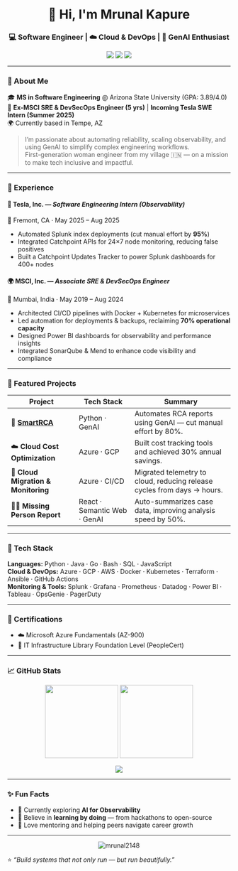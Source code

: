 <!-- Profile Header -->
<h1 align="center">👋 Hi, I'm Mrunal Kapure</h1>
<h3 align="center">💻 Software Engineer | ☁️ Cloud & DevOps | 🤖 GenAI Enthusiast</h3>

<p align="center">
  <a href="mailto:mrunal2148@gmail.com"><img src="https://img.shields.io/badge/Email-mrunal2148%40gmail.com-red?style=for-the-badge&logo=gmail"></a>
  <a href="https://www.linkedin.com/in/mrunal-kapure"><img src="https://img.shields.io/badge/LinkedIn-Mrunal%20Kapure-blue?style=for-the-badge&logo=linkedin"></a>
  <a href="https://github.com/mrunal2148"><img src="https://img.shields.io/badge/GitHub-mrunal2148-black?style=for-the-badge&logo=github"></a>
</p>

---

### 🌟 About Me  
🎓 **MS in Software Engineering** @ Arizona State University (GPA: 3.89/4.0)  
💼 **Ex-MSCI SRE & DevSecOps Engineer (5 yrs)** | **Incoming Tesla SWE Intern (Summer 2025)**  
🌍 Currently based in Tempe, AZ  

> I’m passionate about automating reliability, scaling observability, and using GenAI to simplify complex engineering workflows.  
> First-generation woman engineer from my village 🇮🇳 — on a mission to make tech inclusive and impactful.

---

### 💼 Experience  

#### 🚗 **Tesla, Inc.** — *Software Engineering Intern (Observability)*  
📍 Fremont, CA · May 2025 – Aug 2025  
- Automated Splunk index deployments (cut manual effort by **95%**)  
- Integrated Catchpoint APIs for 24×7 node monitoring, reducing false positives  
- Built a Catchpoint Updates Tracker to power Splunk dashboards for 400+ nodes  

#### 🌍 **MSCI, Inc.** — *Associate SRE & DevSecOps Engineer*  
📍 Mumbai, India · May 2019 – Aug 2024  
- Architected CI/CD pipelines with Docker + Kubernetes for microservices  
- Led automation for deployments & backups, reclaiming **70% operational capacity**  
- Designed Power BI dashboards for observability and performance insights  
- Integrated SonarQube & Mend to enhance code visibility and compliance  

---

### 🚀 Featured Projects  

| Project | Tech Stack | Summary |
|----------|-------------|----------|
| 🧩 [**SmartRCA**](https://github.com/mrunalkapure/smartrca) | Python · GenAI | Automates RCA reports using GenAI — cut manual effort by 80%. |
| ☁️ **Cloud Cost Optimization** | Azure · GCP | Built cost tracking tools and achieved 30% annual savings. |
| 🔄 **Cloud Migration & Monitoring** | Azure · CI/CD | Migrated telemetry to cloud, reducing release cycles from days → hours. |
| 🕵️‍♀️ **Missing Person Report** | React · Semantic Web · GenAI | Auto-summarizes case data, improving analysis speed by 50%. |

---

### 🧰 Tech Stack  
**Languages:** Python · Java · Go · Bash · SQL · JavaScript  
**Cloud & DevOps:** Azure · GCP · AWS · Docker · Kubernetes · Terraform · Ansible · GitHub Actions  
**Monitoring & Tools:** Splunk · Grafana · Prometheus · Datadog · Power BI · Tableau · OpsGenie · PagerDuty  

---

### 🏅 Certifications  
- ☁️ Microsoft Azure Fundamentals (AZ-900)  
- 📘 IT Infrastructure Library Foundation Level (PeopleCert)  

---

### 📈 GitHub Stats  

<p align="center">
  <img src="https://github-readme-stats.vercel.app/api?username=mrunal2148&show_icons=true&theme=tokyonight&hide_border=true" height="165">
  <img src="https://github-readme-streak-stats.herokuapp.com/?user=mrunal2148&theme=tokyonight&hide_border=true" height="165">
</p>

<p align="center">
  <img src="https://github-readme-stats.vercel.app/api/top-langs/?username=mrunal2148&layout=compact&theme=tokyonight&hide_border=true">
</p>

---

### ✨ Fun Facts  
- 🌱 Currently exploring **AI for Observability**  
- 🧭 Believe in **learning by doing** — from hackathons to open-source  
- 💬 Love mentoring and helping peers navigate career growth  

---

<p align="center">
  <img src="https://komarev.com/ghpvc/?username=mrunal2148&label=Profile%20Views&color=0e75b6&style=flat" alt="mrunal2148" />
</p>

⭐ *“Build systems that not only run — but run beautifully.”*  

